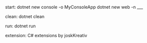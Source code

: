 start:
dotnet new console -o MyConsoleApp
dotnet new web -n ___

clean:
dotnet clean

run:
dotnet run


extension:
C# extensions by joskKreativ